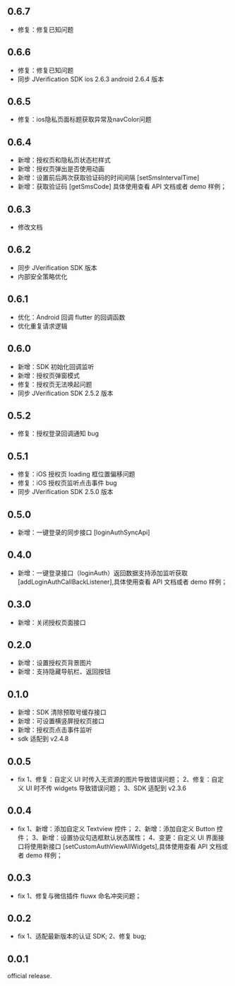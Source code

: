 ## 0.6.7
+ 修复：修复已知问题
## 0.6.6
+ 修复：修复已知问题
+ 同步 JVerification SDK ios 2.6.3 android 2.6.4 版本
## 0.6.5
+ 修复：ios隐私页面标题获取异常及navColor问题
## 0.6.4
+ 新增：授权页和隐私页状态栏样式
+ 新增：授权页弹出是否使用动画
+ 新增：设置前后两次获取验证码的时间间隔 [setSmsIntervalTime]
+ 新增：获取验证码 [getSmsCode] 具体使用查看 API 文档或者 demo 样例；
## 0.6.3
+ 修改文档
## 0.6.2
+ 同步 JVerification SDK 版本
+ 内部安全策略优化
## 0.6.1
+ 优化：Android 回调 flutter 的回调函数
+ 优化重复请求逻辑
## 0.6.0
+ 新增：SDK 初始化回调监听
+ 新增：授权页弹窗模式
+ 修复：授权页无法唤起问题
+ 同步 JVerification SDK 2.5.2 版本
## 0.5.2
+ 修复：授权登录回调通知 bug
## 0.5.1
+ 修复：iOS 授权页 loading 框位置偏移问题
+ 修复：iOS 授权页监听点击事件 bug
+ 同步 JVerification SDK 2.5.0 版本
## 0.5.0
+ 新增：一键登录的同步接口 [loginAuthSyncApi]
## 0.4.0
+ 新增：一键登录接口（loginAuth）返回数据支持添加监听获取 [addLoginAuthCallBackListener],具体使用查看 API 文档或者 demo 样例；
## 0.3.0
+ 新增：关闭授权页面接口
## 0.2.0
+ 新增：设置授权页背景图片
+ 新增：支持隐藏导航栏、返回按钮
## 0.1.0
+ 新增：SDK 清除预取号缓存接口
+ 新增：可设置横竖屏授权页接口
+ 新增：授权页点击事件监听
+ sdk 适配到 v2.4.8
## 0.0.5
+ fix
    1、修复：自定义 UI 时传入无资源的图片导致错误问题；
    2、修复：自定义 UI 时不传 widgets 导致错误问题；
    3、SDK 适配到 v2.3.6
## 0.0.4
+ fix
    1、新增：添加自定义 Textview 控件；
    2、新增：添加自定义 Button 控件；
    3、新增：设置协议勾选框默认状态属性；
    4、变更：自定义 UI 界面接口将使用新接口 [setCustomAuthViewAllWidgets],具体使用查看 API 文档或者 demo 样例；
## 0.0.3
+ fix
    1、修复与微信插件 fluwx 命名冲突问题；
## 0.0.2
+ fix
    1、适配最新版本的认证 SDK;
    2、修复 bug;
## 0.0.1

official release.
